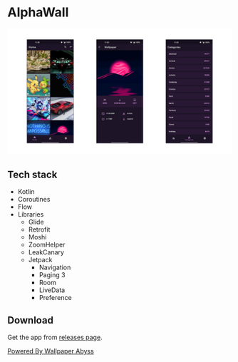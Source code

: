 # AlphaWall

![image](screenshots.png)

## Tech stack

-   Kotlin
-   Coroutines
-   Flow
-   Libraries
    - Glide
    - Retrofit
    - Moshi
    - ZoomHelper
    - LeakCanary
    - Jetpack
        - Navigation
        - Paging 3
        - Room
        - LiveData
        - Preference

## Download

Get the app from [releases page](https://github.com/Jankku/alphawall/releases).

[Powered By Wallpaper Abyss](https://wall.alphacoders.com)
